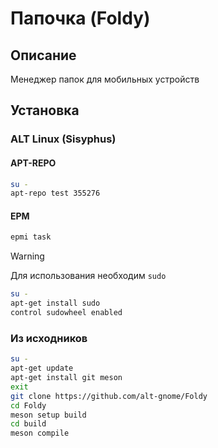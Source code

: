 # Папочка (Foldy)

## Описание

Менеджер папок для мобильных устройств

## Установка

### ALT Linux (Sisyphus)

#### APT-REPO

```sh
su -
apt-repo test 355276
```

#### EPM

```sh
epmi task
```

> [!WARNING]
> Для использования необходим `sudo`
>
> ```sh
> su -
> apt-get install sudo
> control sudowheel enabled
> ```

### Из исходников

```sh
su -
apt-get update
apt-get install git meson
exit
git clone https://github.com/alt-gnome/Foldy
cd Foldy
meson setup build
cd build
meson compile
```

